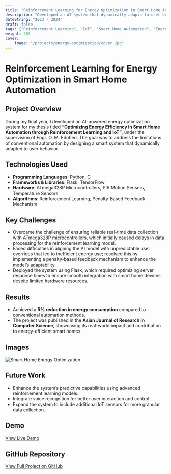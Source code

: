 ```yaml
---
title: "Reinforcement Learning for Energy Optimization in Smart Home Automation"
description: "Developed an AI system that dynamically adapts to user behavior using IoT sensors and reinforcement learning, achieving a 5% reduction in energy consumption."
dateString: "2023 - 2024"
draft: false
tags: ["Reinforcement Learning", "IoT", "Smart Home Automation", "Energy Optimization"]
weight: 203
cover:
    image: "/projects/energy-optimization/cover.jpg"
---
```


# Reinforcement Learning for Energy Optimization in Smart Home Automation

## Project Overview
During my final year, I developed an AI-powered energy optimization system for my thesis titled **“Optimizing Energy Efficiency in Smart Home Automation through Reinforcement Learning and IoT”**, under the supervision of Engr. O. M. Edohen. The goal was to address the limitations of conventional automation by designing a smart system that dynamically adapted to user behavior.

## Technologies Used
- **Programming Languages**: Python, C
- **Frameworks & Libraries**: Flask, TensorFlow
- **Hardware**: ATmega328P Microcontrollers, PIR Motion Sensors, Temperature Sensors
- **Algorithms**: Reinforcement Learning, Penalty-Based Feedback Mechanism

## Key Challenges
- Overcame the challenge of ensuring reliable real-time data collection with ATmega328P microcontrollers, which initially caused delays in data processing for the reinforcement learning model.
- Faced difficulties in aligning the AI model with unpredictable user overrides that led to inefficient energy use; resolved this by implementing a penalty-based feedback mechanism to enhance the model’s adaptability.
- Deployed the system using Flask, which required optimizing server response times to ensure smooth integration with smart home devices despite limited hardware resources.

## Results
- Achieved a **5% reduction in energy consumption** compared to conventional automation methods.
- The project was published in the **Asian Journal of Research in Computer Science**, showcasing its real-world impact and contribution to energy-efficient smart homes.

## Images
![Smart Home Energy Optimization](path/to/energy_image.png)

## Future Work
- Enhance the system’s predictive capabilities using advanced reinforcement learning models.
- Integrate voice recognition for better user interaction and control.
- Expand the system to include additional IoT sensors for more granular data collection.

## Demo
[View Live Demo](link_to_demo)

## GitHub Repository
[View Full Project on GitHub](link_to_github_repository)
